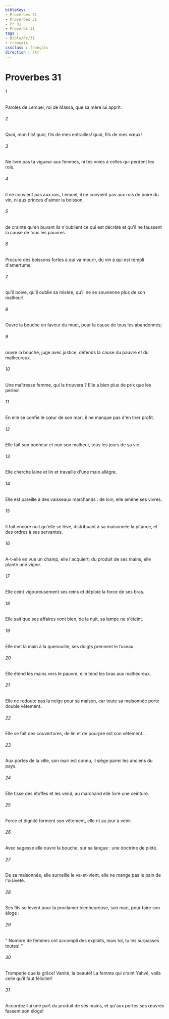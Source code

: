 ```yaml
---
bibleKeys : 
- Proverbes 31
- Proverbes 31
- Pr 31
- Proverbs 31
tags : 
- Bible/Pr/31
- français
cssclass : français
direction : ltr
---
```


# Proverbes 31

###### 1
Paroles de Lemuel, roi de Massa, que sa mère lui apprit. 
###### 2
Quoi, mon fils! quoi, fils de mes entrailles! quoi, fils de mes vœux! 
###### 3
Ne livre pas ta vigueur aux femmes, ni tes voies à celles qui perdent les rois. 
###### 4
Il ne convient pas aux rois, Lemuel, il ne convient pas aux rois de boire du vin, ni aux princes d'aimer la boisson, 
###### 5
de crainte qu'en buvant ils n'oublient ce qui est décrété et qu'il ne faussent la cause de tous les pauvres. 
###### 6
Procure des boissons fortes à qui va mourir, du vin à qui est rempli d'amertume; 
###### 7
qu'il boive, qu'il oublie sa misère, qu'il ne se souvienne plus de son malheur! 
###### 8
Ouvre la bouche en faveur du muet, pour la cause de tous les abandonnés; 
###### 9
ouvre la bouche, juge avec justice, défends la cause du pauvre et du malheureux. 
###### 10
Une maîtresse femme, qui la trouvera ? Elle a bien plus de prix que les perles! 
###### 11
En elle se confie le cœur de son mari, il ne manque pas d'en tirer profit. 
###### 12
Elle fait son bonheur et non son malheur, tous les jours de sa vie. 
###### 13
Elle cherche laine et lin et travaille d'une main allègre. 
###### 14
Elle est pareille à des vaisseaux marchands : de loin, elle amène ses vivres. 
###### 15
Il fait encore nuit qu'elle se lève, distribuant à sa maisonnée la pitance, et des ordres à ses servantes. 
###### 16
A-t-elle en vue un champ, elle l'acquiert; du produit de ses mains, elle plante une vigne. 
###### 17
Elle ceint vigoureusement ses reins et déploie la force de ses bras. 
###### 18
Elle sait que ses affaires vont bien, de la nuit, sa lampe ne s'éteint. 
###### 19
Elle met la main à la quenouille, ses doigts prennent le fuseau. 
###### 20
Elle étend les mains vers le pauvre, elle tend les bras aux malheureux. 
###### 21
Elle ne redoute pas la neige pour sa maison, car toute sa maisonnée porte double vêtement. 
###### 22
Elle se fait des couvertures, de lin et de pourpre est son vêtement. . 
###### 23
Aux portes de la ville, son mari est connu, il siège parmi les anciens du pays. 
###### 24
Elle tisse des étoffes et les vend, au marchand elle livre une ceinture. 
###### 25
Force et dignité forment son vêtement, elle rit au jour à venir. 
###### 26
Avec sagesse elle ouvre la bouche, sur sa langue : une doctrine de piété. 
###### 27
De sa maisonnée, elle surveille le va-et-vient, elle ne mange pas le pain de l'oisiveté. 
###### 28
Ses fils se lèvent pour la proclamer bienheureuse, son mari, pour faire son éloge : 
###### 29
" Nombre de femmes ont accompli des exploits, mais toi, tu les surpasses toutes! " 
###### 30
Tromperie que la grâce! Vanité, la beauté! La femme qui craint Yahvé, voilà celle qu'il faut féliciter! 
###### 31
Accordez-lui une part du produit de ses mains, et qu'aux portes ses œuvres fassent son éloge! 

